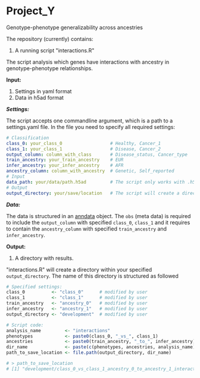 # Project_Y
Genotype-phenotype generalizability across ancestries

The repository (currently) contains:
1. A running script "interactions.R"

The script analysis which genes have interactions with ancestry in genotype-phenotype relationships.

**Input:**
1. Settings in yaml format
2. Data in h5ad format

***Settings:***

The script accepts one commandline argument, which is a path to a settings.yaml file. 
In the file you need to specify all required settings:
```yaml
# Classification
class_0: your_class_0                  # Healthy, Cancer_1
class_1: your_class_1                  # Disease, Cancer_2
output_column: column_with_class       # Disease_status, Cancer_type
train_ancestry: your_train_ancestry    # EUR
infer_ancestry: your_infer_ancestry    # AFR
ancestry_column: column_with_ancestry  # Genetic, Self_reported
# Input
data_path: your/data/path.h5ad         # The script only works with .h5ad files
# Output
output_directory: your/save/location   # The script will create a directory at this place
```

***Data:***

The data is structured in an [anndata](https://anndata.readthedocs.io/en/stable/) object. 
The `obs` (meta data) is required to include the `output_column` with specified `class_0`, `class_1` and it requires to contain the `ancestry_column` with specified `train_ancestry` and `infer_ancestry`.


**Output:**
1. A directory with results.

"interactions.R" will create a directory within your specified `output_directory`. 
The name of this directory is structured as followed
```r
# Specified settings:
class_0          <- "class_0"      # modified by user
class_1          <- "class_1"      # modified by user
train_ancestry   <- "ancestry_0"   # modified by user
infer_ancestry   <- "ancestry_1"   # modified by user
output_directory <- "development"  # modified by user

# Script code:
analysis_name         <- "interactions"
phenotypes            <- paste0(class_0, "_vs_", class_1)
ancestries            <- paste0(train_ancestry, "_to_", infer_ancestry)
dir_name              <- paste(c(phenotypes, ancestries, analysis_name), collapse = "_")
path_to_save_location <- file.path(output_directory, dir_name)

# > path_to_save_location
# [1] "development/class_0_vs_class_1_ancestry_0_to_ancestry_1_interactions"
```
